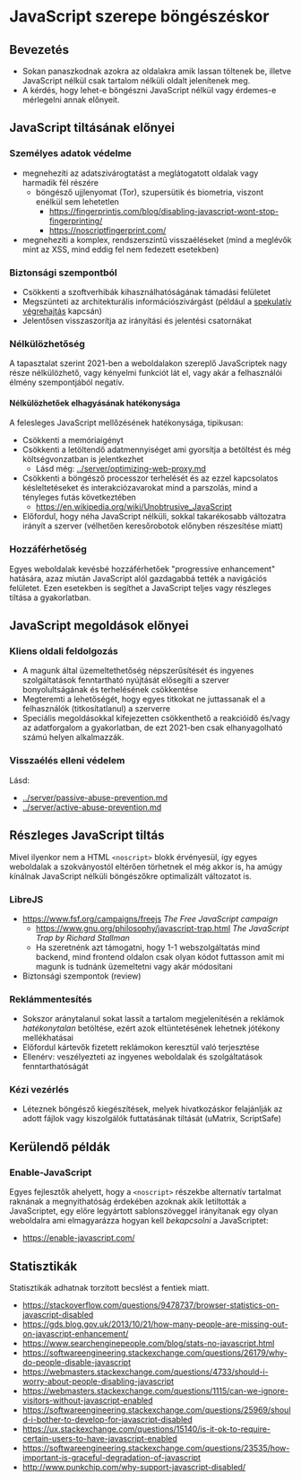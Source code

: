 # JavaScript szerepe böngészéskor

## Bevezetés

* Sokan panaszkodnak azokra az oldalakra amik lassan töltenek be, illetve JavaScript nélkül csak tartalom nélküli oldalt jelenítenek meg.
* A kérdés, hogy lehet-e böngészni JavaScript nélkül vagy érdemes-e mérlegelni annak előnyeit.

## JavaScript tiltásának előnyei

### Személyes adatok védelme

* megnehezíti az adatszivárogtatást a meglátogatott oldalak vagy harmadik fél részére
  * böngésző ujjlenyomat (Tor), szupersütik és biometria, viszont enélkül sem lehetetlen
    * https://fingerprintjs.com/blog/disabling-javascript-wont-stop-fingerprinting/
    * https://noscriptfingerprint.com/
* megnehezíti a komplex, rendszerszintű visszaéléseket (mind a meglévők mint az XSS, mind eddig fel nem fedezett esetekben)

### Biztonsági szempontból

* Csökkenti a szoftverhibák kihasználhatóságának támadási felületet
* Megszünteti az architekturális információszivárgást (például a [spekulatív végrehajtás](https://en.wikipedia.org/wiki/Spectre_%28security_vulnerability%29) kapcsán)
* Jelentősen visszaszorítja az irányítási és jelentési csatornákat

### Nélkülözhetőség

A tapasztalat szerint 2021-ben a weboldalakon szereplő JavaScriptek nagy része nélkülözhető, vagy kényelmi funkciót lát el, vagy akár a felhasználói élmény szempontjából negatív.

#### Nélkülözhetőek elhagyásának hatékonysága

A felesleges JavaScript mellőzésének hatékonysága, tipikusan:

* Csökkenti a memóriaigényt
* Csökkenti a letöltendő adatmennyiséget ami gyorsítja a betöltést és még költségvonzatban is jelentkezhet
  * Lásd még: [../server/optimizing-web-proxy.md](../server/optimizing-web-proxy.md)
* Csökkenti a böngésző processzor terhelését és az ezzel kapcsolatos késleltetéseket és interakciózavarokat mind a parszolás, mind a tényleges futás következtében
  * https://en.wikipedia.org/wiki/Unobtrusive_JavaScript
* Előfordul, hogy néha JavaScript nélküli, sokkal takarékosabb változatra irányít a szerver (vélhetően keresőrobotok előnyben részesítése miatt)

### Hozzáférhetőség

Egyes weboldalak kevésbé hozzáférhetőek "progressive enhancement" hatására, azaz miután JavaScript alól gazdagabbá tették a navigációs felületet.
Ezen esetekben is segíthet a JavaScript teljes vagy részleges tiltása a gyakorlatban.

## JavaScript megoldások előnyei

### Kliens oldali feldolgozás

* A magunk által üzemeltethetőség népszerűsítését és ingyenes szolgáltatások fenntartható nyújtását elősegíti a szerver bonyolultságának és terhelésének csökkentése
* Megteremti a lehetőségét, hogy egyes titkokat ne juttassanak el a felhasználók (titkosítatlanul) a szerverre
* Speciális megoldásokkal kifejezetten csökkenthető a reakcióidő és/vagy az adatforgalom a gyakorlatban, de ezt 2021-ben csak elhanyagolható számú helyen alkalmazzák.

### Visszaélés elleni védelem

Lásd:

* [../server/passive-abuse-prevention.md](../server/passive-abuse-prevention.md)
* [../server/active-abuse-prevention.md](../server/active-abuse-prevention.md)

## Részleges JavaScript tiltás

Mivel ilyenkor nem a HTML `<noscript>` blokk érvényesül, így egyes weboldalak a szokványostól eltérően törhetnek el még akkor is, ha amúgy kínálnak JavaScript nélküli böngészőkre optimalizált változatot is.

### LibreJS

* https://www.fsf.org/campaigns/freejs _The Free JavaScript campaign_
  * https://www.gnu.org/philosophy/javascript-trap.html _The JavaScript Trap by Richard Stallman_
  * Ha szeretnénk azt támogatni, hogy 1-1 webszolgáltatás mind backend, mind frontend oldalon csak olyan kódot futtasson amit mi magunk is tudnánk üzemeltetni vagy akár módosítani
* Biztonsági szempontok (review)

### Reklámmentesítés

* Sokszor aránytalanul sokat lassít a tartalom megjelenítésén a reklámok _hatékonytalan_ betöltése, ezért azok eltüntetésének lehetnek jótékony mellékhatásai
* Előfordul kártevők fizetett reklámokon keresztül való terjesztése
* Ellenérv: veszélyezteti az ingyenes weboldalak és szolgáltatások fenntarthatóságát

### Kézi vezérlés

* Léteznek böngésző kiegészítések, melyek hivatkozáskor felajánlják az adott fájlok vagy kiszolgálók futtatásának tiltását (uMatrix, ScriptSafe)

## Kerülendő példák

### Enable-JavaScript

Egyes fejlesztők ahelyett, hogy a `<noscript>` részekbe alternatív tartalmat raknának a megnyithatóság érdekében azoknak akik letiltották a JavaScriptet, egy előre legyártott sablonszöveggel irányítanak egy olyan weboldalra ami elmagyarázza hogyan kell _bekapcsolni_ a JavaScriptet:

* https://enable-javascript.com/

## Statisztikák

Statisztikák adhatnak torzított becslést a fentiek miatt.

* https://stackoverflow.com/questions/9478737/browser-statistics-on-javascript-disabled
* https://gds.blog.gov.uk/2013/10/21/how-many-people-are-missing-out-on-javascript-enhancement/
* https://www.searchenginepeople.com/blog/stats-no-javascript.html
* https://softwareengineering.stackexchange.com/questions/26179/why-do-people-disable-javascript
* https://webmasters.stackexchange.com/questions/4733/should-i-worry-about-people-disabling-javascript
* https://webmasters.stackexchange.com/questions/1115/can-we-ignore-visitors-without-javascript-enabled
* https://softwareengineering.stackexchange.com/questions/25969/should-i-bother-to-develop-for-javascript-disabled
* https://ux.stackexchange.com/questions/15140/is-it-ok-to-require-certain-users-to-have-javascript-enabled
* https://softwareengineering.stackexchange.com/questions/23535/how-important-is-graceful-degradation-of-javascript
* http://www.punkchip.com/why-support-javascript-disabled/
